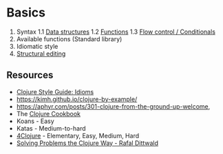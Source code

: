# Basics

1. Syntax
   1.1 [Data structures](/clj/basics/data-structures.clj)
   1.2 [Functions](/clj/basics/functions.clj)
   1.3 [Flow control / Conditionals](/clj/basics/flow.clj)
2. Available functions (Standard library)
3. Idiomatic style
4. [Structural editing](/STRUCTURAL-EDITING.md)

## Resources

- [Clojure Style Guide: Idioms](https://guide.clojure.style/#idioms)
- https://kimh.github.io/clojure-by-example/
- https://aphyr.com/posts/301-clojure-from-the-ground-up-welcome,
- The [Clojure Cookbook](https://github.com/clojure-cookbook/clojure-cookbook/blob/master/pdf/drafts/intake.pdf)
- Koans - Easy
- Katas - Medium-to-hard
- [4Clojure](https://www.4clojure.com/problems) - Elementary, Easy, Medium, Hard
- [Solving Problems the Clojure Way - Rafal Dittwald](https://youtu.be/vK1DazRK_a0?t=229)
